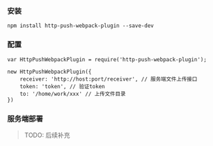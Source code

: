 
### 安装
```
npm install http-push-webpack-plugin --save-dev
```

### 配置
```
var HttpPushWebpackPlugin = require('http-push-webpack-plugin');

new HttpPushWebpackPlugin({
    receiver: 'http://host:port/receiver', // 服务端文件上传接口
    token: 'token', // 验证token
    to: '/home/work/xxx' // 上传文件目录
})
```

### 服务端部署
> TODO: 后续补充
